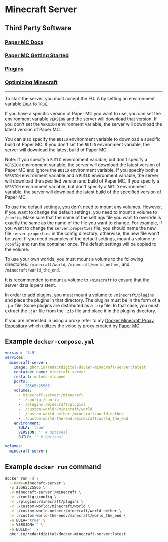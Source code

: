 # Minecraft Server

## Third Party Software

### [Paper MC Docs](https://docs.papermc.io/)

### [Paper MC Getting Started](https://docs.papermc.io/paper/cat/admin/getting-started)

### [Plugins](https://hangar.papermc.io/)

### [Optimizing Minecraft](https://github.com/YouHaveTrouble/minecraft-optimization/blob/1.20/README.md)
---
To start the server, you must accept the EULA by setting an environment variable `EULA` to `TRUE`.

If you have a specific version of Paper MC you want to use, you can set the environment variable `VERSION` and the server will download that version. If you don't set the `VERSION` environment variable, the server will download the latest version of Paper MC.

You can also specify the `BUILD` environment variable to download a specific build of Paper MC. If you don't set the `BUILD` environment variable, the server will download the latest build of Paper MC.

Note: If you specify a `BUILD` environment variable, but don't specify a `VERSION` environment variable, the server will download the latest version of Paper MC and ignore the `BUILD` environment variable. If you specify both a `VERSION` environment variable and a `BUILD` environment variable, the server will download the specified version and build of Paper MC. If you specify a `VERSION` environment variable, but don't specify a `BUILD` environment variable, the server will download the latest build of the specified version of Paper MC.

To use the default settings, you don't need to mount any volumes. However, if you want to change the default settings, you need to mount a volume to `/config`. Make sure that the name of the settings file you want to override is exactly the same as the name of the file you want to change. For example, if you want to change the `server.properties` file, you should name the new file `server.properties` in the config directory; otherwise, the new file won't be used. If you need examples of the default settings, mount a volume to `/config` and run the container once. The default settings will be copied to the volume.

To use your own worlds, you must mount a volume to the following directories: `/minecraft/world`, `/minecraft/world_nether`, and `/minecraft/world_the_end`.

It is recommended to mount a volume to `/minecraft` to ensure that the server data is persistent.

In order to add plugins, you must mount a volume to `/minecraft/plugins` and place the plugins in that directory. The plugins must be in the form of a `.jar` file. Some plugins are distributed as a `.zip` file. In that case, you must extract the `.jar` file from the `.zip` file and place it in the plugins directory.

If you are interested in using a proxy refer to my [Docker Minecraft Proxy Repository](https://github.com/RedactDigital/docker-minecraft-proxy) which utilizes the velocity proxy created by [Paper MC](https://papermc.io/)

## Example `docker-compose.yml`

```yaml
version: '3.9'
services:
  minecraft-server:
    image: ghcr.io/redactdigital/docker-minecraft-server:latest
    container_name: minecraft-server
    restart: unless-stopped
    ports:
      - '25565:25565'
    volumes:
      - minecraft-server:/minecraft
      - ./config:/config
      - ./plugins:/minecraft/plugins
      - ./custom-world:/minecraft/world
      - ./custom-world-nether:/minecraft/world_nether
      - ./custom-world-the-end:/minecraft/world_the_end
    environment:
      EULA: 'true'
      VERSION: '' # Optional
      BUILD: '' # Optional

volumes:
  minecraft-server:
```

## Example `docker run` command

```bash
docker run -d \
  --name=minecraft-server \
  -p 25565:25565 \
  -v minecraft-server:/minecraft \
  -v ./config:/config \
  -v ./plugins:/minecraft/plugins \
  -v ./custom-world:/minecraft/world \
  -v ./custom-world-nether:/minecraft/world_nether \
  -v ./custom-world-the-end:/minecraft/world_the_end \
  -e EULA='true' \
  -e VERSION='' \
  -e BUILD='' \
  ghcr.io/redactdigital/docker-minecraft-server:latest
```
